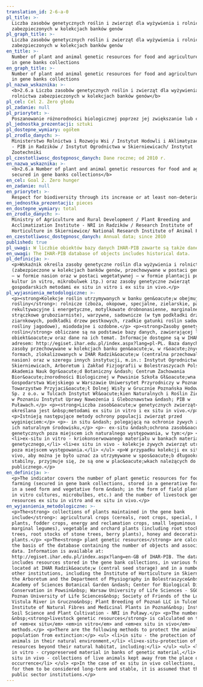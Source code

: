 ```yaml
---
translation_id: 2-6-a-0
pl_title: >-
  Liczba zasobów genetycznych roślin i zwierząt dla wyżywienia i rolnictwa
  zabezpieczonych w kolekcjach banków genów
pl_graph_title: >-
  Liczba zasobów genetycznych roślin i zwierząt dla wyżywienia i rolnictwa
  zabezpieczonych w kolekcjach banków genów
en_title: >-
  Number of plant and animal genetic resources for food and agriculture secured
  in gene banks collections
en_graph_title: >-
  Number of plant and animal genetic resources for food and agriculture secured
  in gene banks collections
pl_nazwa_wskaznika: >-
  <b>2.6.a Liczba zasobów genetycznych roślin i zwierząt dla wyżywienia i
  rolnictwa zabezpieczonych w kolekcjach banków genów</b>
pl_cel: Cel 2. Zero głodu
pl_zadanie: null
pl_priorytet: >-
  Poszanowanie różnorodności biologicznej poprzez jej zwiększanie lub co najmniej niepogarszanie jej stanu
pl_jednostka_prezentacji: sztuki
pl_dostepne_wymiary: ogółem
pl_zrodlo_danych: >-
  Ministerstwo Rolnictwa i Rozwoju Wsi / Instytut Hodowli i Aklimatyzacji Roślin
  - PIB in Radzików / Instytut Ogrodnictwa w Skierniewicach/ Instytut
  Zootechniki
pl_czestotliwosc_dostępnosc_danych: Dane roczne; od 2010 r.
en_nazwa_wskaznika: >-
  <b>2.6.a Number of plant and animal genetic resources for food and agriculture
  secured in gene banks collections</b>
en_cel: Goal 2. Zero hunger
en_zadanie: null
en_priorytet: >-
  Respect for biodiversity through its increase or at least non-deterioration of its sate
en_jednostka_prezentacji: pieces
en_dostepne_wymiary: total
en_zrodlo_danych: >-
  Ministry of Agriculture and Rural Development / Plant Breeding and
  Acclimatization Institute - NRI in Radzików / Research Institute of
  Horticulture in Skierniewice/ National Research Institute of Animal Production
en_czestotliwosc_dostępnosc_danych: Annual data; since 2010
published: true
pl_uwagi: W liczbie obiektów bazy danych IHAR-PIB zawarte są także dane historyczne.
en_uwagi: The IHAR-PIB database of objects includes historical data.
pl_definicja: >-
  <p>Wskaźnik określa zasoby genetyczne roślin dla wyżywienia i rolnictwa
  (zabezpieczone w kolekcjach banków genów, przechowywane w postaci generatywnej
  – w formie nasion oraz w postaci wegetatywnej – w formie plantacji polowych,
  kultur in vitro, mikrobulwek itp.) oraz zasoby genetyczne zwierząt
  gospodarskich metodami ex situ in vitro i ex situ in vivo.</p>
pl_wyjasnienia_metodologiczne: >-
  <p><strong>Kolekcje roślin utrzymywanych w banku gen&oacute;w obejmują
  rośliny</strong>: rolnicze (zboża, okopowe, specjalne, zielarskie, pastewne,
  rekultywacyjne i energetyczne, motylkowate drobnonasienne, marginalne rośliny
  strączkowe gruboziarniste), warzywne, sadownicze (w tym podkładki drzew
  ziarnkowych, podkładki drzew pestkowych, rzadkie gatunki roślin sadowniczych,
  rośliny jagodowe), miododajne i ozdobne.</p> <p><strong>Zasoby genetyczne
  roślin</strong> obliczane są na podstawie bazy danych, zawierającej liczbę
  obiekt&oacute;w oraz dane na ich temat. Informacje dostępne są w IHAR-PIB, pod
  adresem: http://egiset.ihar.edu.pl/index.aspx?lang=pl-PL. Baza danych obejmuje
  zasoby przechowywane w kolekcjach banku gen&oacute;w, w r&oacute;żnych
  formach, zlokalizowanych w IHAR Radzik&oacute;w (centralna przechowalnia
  nasion) oraz w szeregu innych instytucji, m.in.: Instytut Ogrodnictwa w
  Skierniewicach, Arboretum i Zakład Fizjografii w Bolestraszycach Polska
  Akademia Nauk Ogr&oacute;d Botaniczny &ndash; Centrum Zachowania
  Bior&oacute;żnorodności Biologicznej w Powsinie Szkoła Gł&oacute;wna
  Gospodarstwa Wiejskiego w Warszawie Uniwersytet Przyrodniczy w Poznaniu
  Towarzystwo Przyjaci&oacute;ł Dolnej Wisły w Grucznie Poznańska Hodowla Roślin
  Sp. z o.o. w Tulcach Instytut Wł&oacute;kien Naturalnych i Roślin Zielarskich
  w Poznaniu Instytut Uprawy Nawożenia i Gleboznawstwa &ndash; PIB w
  Puławach.</p> <p><strong>Liczba zasob&oacute;w genetycznych zwierząt</strong>
  określana jest &nbsp;metodami ex situ in vitro i ex situ in vivo.</p>
  <p>Istnieją następujące metody ochrony populacji zwierząt przed
  wyginięciem:</p> <p>- in situ &ndash; polegającą na ochronie żywych zwierząt w
  ich naturalnym środowisku,</p> <p>- ex-situ &ndash;ochrona zasob&oacute;w
  genetycznych poza miejscem ich naturalnego występowania, w tym:</p> <ul>
  <li>ex-situ in vitro - kriokonserwowanego materiału w bankach materiału
  genetycznego,</li> <li>ex situ in vivo - kolekcje żywych zwierząt utrzymywane
  poza miejscem występowania.</li> </ul> <p>W przypadku kolekcji ex situ in
  vivo, aby można je było uznać za utrzymywane w spos&oacute;b długookresowy i
  stabilny, przyjmuje się, że są one w plac&oacute;wkach należących do sektora
  publicznego.</p>
en_definicja: >-
  <p>The indicator covers the number of plant genetic resources for food and
  farming (secured in gene bank collections, stored in a generative form &ndash;
  in a seed form and vegetative form &ndash; in the form of field plantations,
  in vitro cultures, microbulbes, etc.) and the number of livestock genetic
  resources ex situ in vitro and ex situ in vivo.</p>
en_wyjasnienia_metodologiczne: >-
  <p>The<strong> collections of plants maintained in the gene bank
  include</strong>: agricultural crops (cereals, root crops, special, herbage
  plants, fodder crops, energy and reclamation crops, small leguminous plants,
  marginal legumes), vegetable and orchard plants (including root stocks of seed
  trees, root stocks of stone trees, berry plants), honey and decorative
  plants.</p> <p>The<strong> plant genetic resources</strong> are calculated on
  the basis of the database containing the number of objects and associated
  data. Information is available at:
  http://egiset.ihar.edu.pl/index.aspx?lang=en-GB of IHAR-PIB. The database
  includes resources stored in the gene bank collections, in various forms,
  located at IHAR Radzik&oacute;w (central seed storage) and in a number of
  other institutions, including the Institute of Horticulture in Skierniewice,
  the Arboretum and the Department of Physiography in Bolestraszyce&nbsp; Polish
  Academy of Sciences Botanical Garden &ndash; Center for Biological Diversity
  Conservation in Powsin&nbsp; Warsaw University of Life Sciences - SGGW&nbsp;
  Poznan University of Life Sciences&nbsp; Society of Friends of the Lower
  Vistula River in Gruczno&nbsp; Plant Breeding of Poznań LLC in Tulce&nbsp;
  Institute of Natural Fibres and Medicinal Plants in Poznań&nbsp; Institute of
  Soil Science and Plant Cultivation - NRI in Puławy.</p> <p>The number of
  &nbsp;<strong>livestock genetic resources</strong> is calculated on the basis
  of <em>ex situ</em> <em>in vitro</em> and <em>ex situ in vivo</em>
  methods.</p> <p>There are the following methods to protect the animal
  population from extinction:</p> <ul> <li>in situ - the protection of living
  animals in their natural environment,</li> <li>ex-situ-protection of genetic
  resources beyond their natural habitat, including:</li> </ul> <ul> <li>ex-situ
  in vitro - cryopreserved material in banks of genetic material,</li> <li>ex
  situ in vivo - collections of live animals kept away from the place of
  occurrence</li> </ul> <p>In the case of ex situ in vivo collections, in order
  for them to be considered long-term and stable, it is assumed that they are in
  public sector institutions.</p>
---
```

